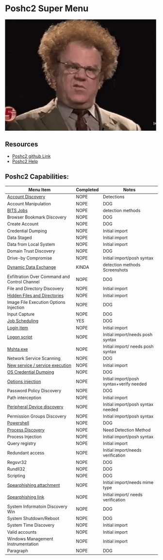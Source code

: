 # Poshc2 Super Menu 

![confusion](../Resources/gifs/confused-no.gif)


## Resources
- [Poshc2 github Link](https://github.com/nettitude/PoshC2)  
- [Poshc2 Help](poshC2_help_v8.md)

## Poshc2 Capabilities:

| Menu Item                                                                       | Completed | Notes                                    |
|---------------------------------------------------------------------------------|-----------|------------------------------------------|
| [Account Discovery](instructions/Account_Discovery.md)                          | NOPE      | Detections                               |
| Account Manipulation                                                            | NOPE      | DOG                                      |
| [BITS Jobs](instructions/BITS_Jobs.md)                                          | NOPE      | detection methods                        |
| Browser Bookmark Discovery                                                      | NOPE      | DOG                                      |
| Create Account                                                                  | NOPE      | DOG                                      |
| Credential Dumping                                                              | NOPE      | Initial import                                      |
| Data Staged                                                                     | NOPE      | Initial import                                      |
| Data from Local System                                                          | NOPE      | Initial import                                      |
| Domain Trust Discovery                                                          | NOPE      | DOG                                      |
| Drive-by Compromise                                                             | NOPE      | Initial import/posh syntax                                      |
| [Dynamic Data Exchange](instructions/Dynamic_Data_Exchange.md)                  | KINDA     | detection methods Screenshots            |
| Exfiltration Over Command and Control Channel                                   | NOPE      | DOG                                      |
| File and Directory Discovery                                                    | NOPE      | Initial import                                      |
| [Hidden Files and Directories](instructions/Hidden_files_and_directories.md)    | NOPE      | Initial import                           |
| Image File Execution Options Injection                                          | NOPE      | DOG                                      |
| Input Capture                                                                   | NOPE      | DOG                                      |
| [Job Scheduling](instructions/Job_Scheduling.md)                                | YES       | DOG                                      |
| [Login item](instructions/Login_item.md)                                        | NOPE      | Initial import                           |
| [Logon script](instructions/Logon_Scripts.md)                                   | NOPE      | Initial import/needs posh syntax         |
| [Mshta.exe](instructions/MSHTA.MD)                                              | NOPE      | Initial import/ needs posh syntax        |
| Network Service Scanning                                                        | NOPE      | DOG                                      |
| [New service / service execution](instructions/New_Service_Server_Execution.md) | NOPE      | Initial import                           |
| [OS Credential Dumping](instructions/OS_Credential_Dumping.md)                  | NOPE      | DOG                                      |
| [Options injection](instructions/Options_injection.md)                          | NOPE      | Initial import/posh syntax+verify needed |
| Password Policy Discovery                                                       | NOPE      | DOG                                      |
| Path interception                                                               | NOPE      | Initial import                                      |
| [Peripheral Device discovery](instructions/Peripheral_Device_Discovery.md)      | NOPE      | Initial import/posh syntax needed        |
| Permission Groups Discovery                                                     | NOPE      | Initial import/posh syntax                                      |
| [Powershell](instructions/PowerShell.md)                                        | NOPE      | DOG                                      |
| [Process Discovery](instructions/Process_Discovery.md)                          | NOPE      | Need Detection Method                    |
| Process Injection                                                               | NOPE      | Initial import/posh syntax                                      |
| Query registry                                                                  | NOPE      | Initial import                                      |
| Redundant access                                                                | NOPE      | Initial import/needs verification                                      |
| Regsvr32                                                                        | NOPE      | DOG                                      |
| Rundll32                                                                        | NOPE      | DOG                                      |
| Scripting                                                                       | NOPE      | DOG                                      |
| [Spearphishing attachment](instructions/Spearfishing_attachment.md)             | NOPE      | Initial import/needs mime type           |
| [Spearphishing link](instructions/Spearfishing_Link.md)                         | NOPE      | Initial import/ needs verification       |
| System Informatoin Discovery Win                                                | NOPE      | DOG                                      |
| System Shutdown/Reboot                                                          | NOPE      | DOG                                      |
| System Time Discovery                                                           | NOPE      | Initial import                                      |
| Valid accounts                                                                  | NOPE      | Initial import                                      |
| Windows Management Instrumentation                                              | NOPE      | Initial import                                      |
| Paragraph                                                                       | NOPE      | DOG                                      |

